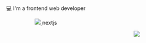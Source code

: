 




<p align="center"> 💻 I'm a frontend web developer

<p align="center">
  <a href="https://skillicons.dev">
    <img src="https://skillicons.dev/icons?i=js,ts,react,nextjs,tailwind,nodejs,sqlite,git,figma" />
  </a>nextjs
</p>







<p align="end">
  <a href="https://www.linkedin.com/in/leandro-mello-47a24823b/">
    <img src="https://api.iconify.design/skill-icons:linkedin.svg" />
  </a>
</p>


